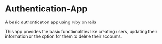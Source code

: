 # Authentication-App
A basic authentication app using ruby on rails

This app provides the basic functionalities like creating users, updating their information or the option 
for them to delete their accounts.
